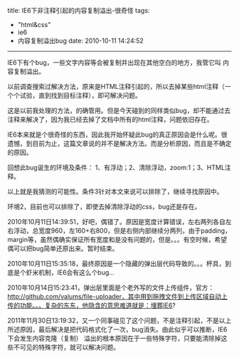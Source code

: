 title: IE6下非注释引起的内容复制溢出-很奇怪
tags:
  - "html&css"
  - ie6
  - 内容复制溢出bug
date: 2010-10-11 14:24:52
---

IE6下有个bug，一些文字内容等会被复制并出现在其他空白的地方，我管它叫 内容复制溢出。

以前调查搜索过解决方法，原来是HTML注释引起的，所以去掉某些html注释（一个个试验，直到找到目标注释），即可解决问题。

这是以前我处理的方法，的确管用。但是今天碰到的同样类似bug，却不能通过去注释来解决了，因为我已经去掉了文档中所有的html注释，问题依旧存在。

IE6本来就是个很奇怪的东西，因此我开始怀疑此bug的真正原因会是什么呢。很遗憾，到目前为止，这篇文章说的并不是解决方法。而是分析原因，而且是不确定的原因。

回想此bug诞生的环境及条件： 1、有浮动；2、清除浮动，zoom:1；3、HTML注释。

以上就是我猜测的可能性。条件3针对本文来说可以排除了，继续寻找原因中。

环境2，目前也可以排除了，即使去掉清除浮动的css，bug还是存在。

2010年10月11日14:39:51，好吧，偶错了。原因是宽度计算错误，左右两列各自左右浮动，总宽度960，左160+右800，但是右侧内部继续分两列，由于padding，margin等，虽然偶确实保证所有宽度和是没有问题的，但是。。。有空时候，希望偶可以把bug简单还原出来。暂时结束。

2010年10月11日15:35:18，最终原因是一个隐藏的弹出层代码导致的。。。杯具，到底是个虾米机制，IE6会有这么个bug&#8230;

2010年10月14日15:23:41，弹出层里面是个老外写的文件上传组件，官方：http://github.com/valums/file-uploader，其中用到拖拽文件到上传区域自动上传的功能。。。复杂的东东，他隐含的意思难道就是：埋葬IE6?

2011年11月30日13:19:32，又一个同事碰见了这个问题，不是注释引起，不是以上所述原因，最后解决是把代码格式化了一次，bug消失。由此似乎可以推断，IE6下会发生内容克隆（复制） 溢出的根本原因在于一些特殊字符，只要能清除掉这些不可见的特殊字符，就可以解决问题。
